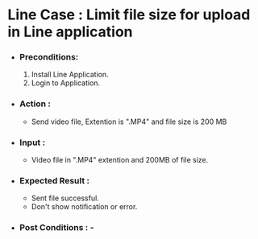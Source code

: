# Line Case : Limit file size for upload in Line application
* ### Preconditions:
  1. Install Line Application.
  1. Login to Application.
  
  
* ### Action :
  - Send video file, Extention is ".MP4" and file size is 200 MB

* ### Input :
  - Video file in ".MP4" extention and 200MB of file size.


* ### Expected Result :
  - Sent file successful.
  - Don't show notification or error.

* ### Post Conditions : -
